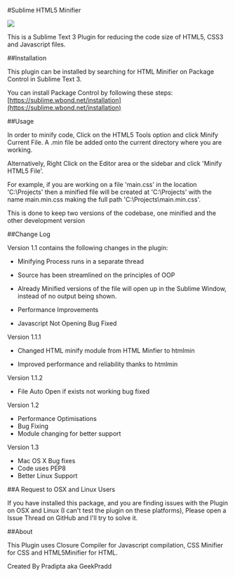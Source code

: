 #Sublime HTML5 Minifier

<a href="https://packagecontrol.io/packages/HTML%20Minifier"><img src="https://packagecontrol.herokuapp.com/downloads/HTML%20Minifier.svg"></a>

This is a Sublime Text 3 Plugin for reducing the code size of HTML5, CSS3 and Javascript files. 

##Installation

This plugin can be installed by searching for HTML Minifier on Package Control in Sublime Text 3. 

You can install Package Control by following these steps: [https://sublime.wbond.net/installation](https://sublime.wbond.net/installation)

##Usage

In order to minify code, Click on the HTML5 Tools option and click Minify Current File. A .min file be added onto the current directory where you are working. 

Alternatively, Right Click on the Editor area or the sidebar and click 'Minify HTML5 File'.

For example, if you are working on a file 'main.css' in the location 'C:\Projects\' then a minified file will be created at 'C:\Projects\' with the name main.min.css making the full path 'C:\Projects\main.min.css'.

This is done to keep two versions of the codebase, one minified and the other development version

##Change Log

Version 1.1 contains the following changes in the plugin:

- Minifying Process runs in a separate thread

- Source has been streamlined on the principles of OOP

- Already Minified versions of the file will open up in the Sublime Window, instead of no output being shown.

- Performance Improvements

- Javascript Not Opening Bug Fixed 

Version 1.1.1

- Changed HTML minify module from HTML Minfier to htmlmin

- Improved performance and reliability thanks to htmlmin

Version 1.1.2

- File Auto Open if exists not working bug fixed

Version 1.2

- Performance Optimisations
- Bug Fixing
- Module changing for better support

Version 1.3 

- Mac OS X Bug fixes 
- Code uses PEP8 
- Better Linux Support


##A Request to OSX and Linux Users

If you have installed this package, and you are finding issues with the Plugin on OSX and Linux (I can't test the plugin on these platforms), Please open a Issue Thread on GitHub and I'll try to solve it.

##About 

This Plugin uses Closure Compiler for Javascript compilation, CSS Minifier for CSS and HTML5Minifier for HTML.

Created By Pradipta aka GeekPradd